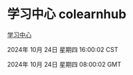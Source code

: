 # 学习中心 colearnhub
[学习中心](http://219.139.199.238:56308/colearnhub/)

2024年 10月 24日 星期四 16:00:02 CST

2024年 10月 24日 星期四 08:00:02 GMT
